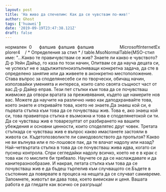 ```yaml
---
layout: post
title: 'На живо да спечелим: Как да се чувствам по-жив!'
author: Ghost
tags: ['huawei']
date: '2019-09-19T23:47:38.121Z'
draft: false
---
```


нормален  0      фалшив  фалшив  фалшив                     MicrosoftInternetExplorer4    / * Определения за стил * / table.MsoNormalTable{MSO-стил име: "...Какво те правичувствам се жив? Знаете ли какво е чувството? Д-р Уейн Дайър, го каза по този начин, Опитвам се да науча децата си, че успехът не е задължителноизпълняващи конкретна задача, да сте в определено занятие или да живеете в аконкретно местоположение. Става въпрос за споделянесебе си по творчески, обичащ начин, използвайки уменията и интереса, които сапо своята същност част от вас.Д-р Дайер еправ. Тези пет стъпки към това да се почувстваш живможе да отвори вратата за преживявания, където ще намерите нов вас. Можете да научите на различно ниво как даподхранвайте това, което знаете и откривайте това, което не знаете.Да знаеш кой си, е първата стъпка към това да се почувстваш жив. Това е, ако знаеш кой си, това правивтора стъпка е възможна и това е споделянетокой си ти. Да се ​​чувстваш жив е товарезултат от разбирането на вашите убеждения и основни ценности, които споделятес друг човек. Третата стъпкада се чувстваш жив е въпрос какво имастанете застояли в живота си. Къдетопозволихте ли самодоволството да пропълзя? Какво не ви вълнува или е по-лошовсе пак, да те влачат надолу или назад? Най-четвъртата стъпка в това да се почувстваш жива идва, когато си пуснеш контрола. Спри сегледайки надолу всичко, което не е в крак с това как го мислите би трябвало. Научете се да се наслаждавате и да канитеразнообразие. И накрая, петата стъпка към това да се почувстваш жив е да бъдеш търпелив към случващото се.Бъдете в състояние да повярвате в процеса на нещата да се случват самивреме. Запомнете, животът ви дава това, което виеискам и ценя. Вашата работа е да гледате как всичко се разгръща!
